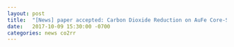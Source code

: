 ```yaml
---
layout: post
title:  "[News] paper accepted: Carbon Dioxide Reduction on AuFe Core-Shell Nanoparticles (J. Am. Chem. Soc.)"
date:   2017-10-09 15:30:00 -0700
categories: news co2rr
---
```



